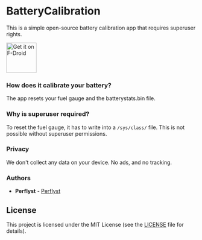 BatteryCalibration
==================

This is a simple open-source battery calibration app that requires superuser rights.

[<img src="https://fdroid.gitlab.io/artwork/badge/get-it-on.png"
      alt="Get it on F-Droid"
      height="80">](https://f-droid.org/packages/de.perflyst.batterycalibration/)
      

### How does it calibrate your battery?

The app resets your fuel gauge and the batterystats.bin file.


### Why is superuser required?

To reset the fuel gauge, it has to write into a `/sys/class/` file.
This is not possible without superuser permissions.


### Privacy

We don't collect any data on your device. No ads, and no tracking.


### Authors

* **Perflyst** - [Perflyst](https://github.com/Perflyst/)


## License

This project is licensed under the MIT License (see the [LICENSE](LICENSE) file for details).
